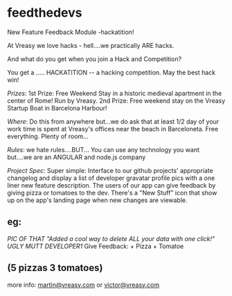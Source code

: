 feedthedevs
===========

New Feature Feedback Module -hackatition!

At Vreasy we love hacks - hell....we practically ARE hacks.
 
And what do you get when you join a Hack and Competition?
 
You get a .....   HACKATITION -- a hacking competition.   May the best hack win!
 
 
*Prizes*:   1st Prize: Free Weekend Stay in a historic medieval apartment in the center of Rome! Run by Vreasy.   2nd Prize:  Free weekend stay on the Vreasy Startup Boat in Barcelona Harbour!
                      
*Where*: Do this from anywhere but...we do ask that at least 1/2 day of your work time is spent at Vreasy's offices near the beach in Barceloneta. Free everything.  Plenty of room... 
 
*Rules*:     we hate rules....BUT... You can use any technology you want but....we are an ANGULAR  and node.js company
 
*Project Spec*:  Super simple:  Interface to our github projects' appropriate changelog and display a list of developer gravatar profile pics with a one liner new feature description.   The users of our app can give feedback by giving pizza or tomatoes to the dev.  There's a "New Stuff" icon that show up on the app's landing page when new changes are viewable.

eg:
-------------------------------------------------------------------------------
*PIC OF THAT        "Added a cool way to delete ALL your data with one click!"
UGLY MUTT
DEVELOPER1*         Give Feedback:     + Pizza          + Tomatoe

(5 pizzas
 3 tomatoes)
------------------------------------------------------------------------------

more info: martin@vreasy.com or victor@vreasy.com
